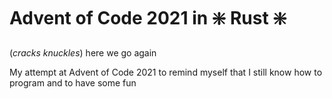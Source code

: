 # Advent of Code 2021 in :sparkle: Rust :sparkle:

(*cracks knuckles*) here we go again

My attempt at Advent of Code 2021 to remind myself that I still know how to program and to have some fun